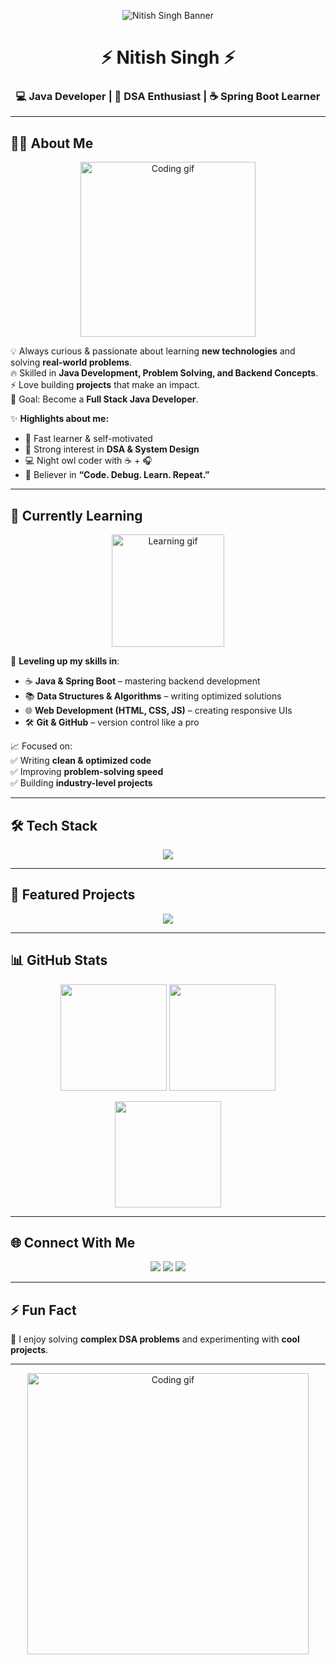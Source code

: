 <!-- Profile Banner -->
<p align="center">
  <img src="https://i.ibb.co/YTjQJ2F/github-header.png" alt="Nitish Singh Banner" />
</p>

<h1 align="center">⚡ Nitish Singh ⚡</h1>
<h3 align="center">💻 Java Developer | 🚀 DSA Enthusiast | ☕ Spring Boot Learner</h3>

---

## 👨‍💻 About Me  

<p align="center">
  <img src="https://media.giphy.com/media/qgQUggAC3Pfv687qPC/giphy.gif" width="280" alt="Coding gif"/>
</p>

💡 Always curious & passionate about learning **new technologies** and solving **real-world problems**.  
🔥 Skilled in **Java Development, Problem Solving, and Backend Concepts**.  
⚡ Love building **projects** that make an impact.  
🎯 Goal: Become a **Full Stack Java Developer**.  

✨ **Highlights about me:**  
- 🚀 Fast learner & self-motivated  
- 🧠 Strong interest in **DSA & System Design**  
- 💻 Night owl coder with ☕ + 🎧  
- 🌟 Believer in **“Code. Debug. Learn. Repeat.”**  

---

## 📘 Currently Learning  

<p align="center">
  <img src="https://media.giphy.com/media/WUlplcMpOCEmTGBtBW/giphy.gif" width="180" alt="Learning gif"/>
</p>

🚀 **Leveling up my skills in**:  
- ☕ **Java & Spring Boot** – mastering backend development  
- 📚 **Data Structures & Algorithms** – writing optimized solutions  
- 🌐 **Web Development (HTML, CSS, JS)** – creating responsive UIs  
- 🛠 **Git & GitHub** – version control like a pro  

📈 Focused on:  
✅ Writing **clean & optimized code**  
✅ Improving **problem-solving speed**  
✅ Building **industry-level projects**  

---

## 🛠️ Tech Stack  

<p align="center">
  <img src="https://skillicons.dev/icons?i=java,c,html,css,js,git,github,mysql" />
</p>

---

## 📂 Featured Projects  

<p align="center">
  <a href="#"><img src="https://img.shields.io/badge/ATM_Management_System-100000?style=for-the-badge&logo=github&logoColor=white&labelColor=black&color=blue"/></a>
</p>

---

## 📊 GitHub Stats  

<p align="center">
  <img src="https://github-readme-stats.vercel.app/api?username=NitishSinghjtrpr&show_icons=true&theme=tokyonight&hide_border=true" height="170"/>
  <img src="https://github-readme-streak-stats.herokuapp.com/?user=NitishSinghjtrpr&theme=tokyonight&hide_border=true" height="170"/>
</p>

<p align="center">
  <img src="https://github-readme-stats.vercel.app/api/top-langs/?username=NitishSinghjtrpr&layout=compact&theme=tokyonight&hide_border=true" height="170"/>
</p>

---

## 🌐 Connect With Me  

<p align="center">
  <a href="mailto:nitishsinghjtrpr@gmail.com"><img src="https://img.shields.io/badge/-Gmail-D14836?style=for-the-badge&logo=gmail&logoColor=white"/></a>
  <a href="https://linkedin.com/in/your-link"><img src="https://img.shields.io/badge/-LinkedIn-0077B5?style=for-the-badge&logo=linkedin&logoColor=white"/></a>
  <a href="https://github.com/NitishSinghjtrpr"><img src="https://img.shields.io/badge/-GitHub-181717?style=for-the-badge&logo=github&logoColor=white"/></a>
</p>

---

## ⚡ Fun Fact  

🎯 I enjoy solving **complex DSA problems** and experimenting with **cool projects**.  

---

<p align="center">
  <img src="https://raw.githubusercontent.com/abhisheknaiidu/abhisheknaiidu/master/code.gif" width="450" alt="Coding gif">
</p>
